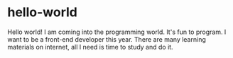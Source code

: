# hello-world
Hello world! I am coming into the programming world.
It's fun to program.
I want to be a front-end developer this year.
There are many learning materials on internet, all I need is time to study and do it.
